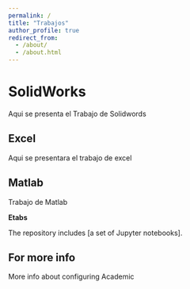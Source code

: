 ```yaml
---
permalink: /
title: "Trabajos"
author_profile: true
redirect_from: 
  - /about/
  - /about.html
---
```




SolidWorks
======
Aqui se presenta el Trabajo de Solidwords


Excel
------
Aqui se presentara el trabajo de excel 

Matlab
------
Trabajo de Matlab

**Etabs**

The repository includes [a set of Jupyter notebooks].


For more info
------
More info about configuring Academic 
